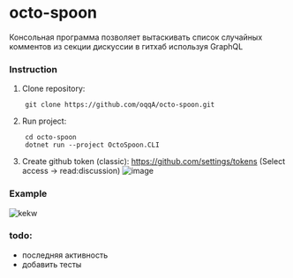 # octo-spoon

Консольная программа позволяет вытаскивать список случайных комментов из секции дискуссии в гитхаб используя GraphQL

### Instruction
1. Clone repository:
```console
    git clone https://github.com/oqqA/octo-spoon.git
```

2. Run project:
```console
    cd octo-spoon
    dotnet run --project OctoSpoon.CLI
```

3. Create github token (classic):
https://github.com/settings/tokens
(Select access -> read:discussion) 
![image](https://user-images.githubusercontent.com/33149233/201488866-3d2e6a21-7ac7-478e-b7ab-396b16203890.png)



### Example
![kekw](https://user-images.githubusercontent.com/33149233/200190187-2d58e3a3-6f5d-4d6c-a0b8-5f5b4f58c891.gif)

### todo:
- последняя активность
- добавить тесты